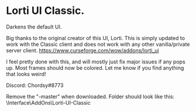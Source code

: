 # Lorti UI Classic.

Darkens the default UI.

Big thanks to the original creator of this UI, Lorti. This is simply updated to work with the Classic client and does not work with any other vanilla/private server client.
https://www.curseforge.com/wow/addons/lorti_ui

I feel pretty done with this, and will mostly just fix major issues if any pops up. Most frames should now be colored. Let me know if you find anything that looks weird!

Discord: Chordsy#8773

Remove the "-master" when downloaded. Folder should look like this: \Interface\AddOns\Lorti-UI-Classic
